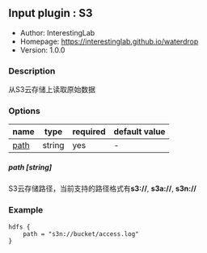 ## Input plugin : S3

* Author: InterestingLab
* Homepage: https://interestinglab.github.io/waterdrop
* Version: 1.0.0

### Description

从S3云存储上读取原始数据

### Options

| name | type | required | default value |
| --- | --- | --- | --- |
| [path](#path-string) | string | yes | - |

##### path [string]

S3云存储路径，当前支持的路径格式有**s3://**, **s3a://**, **s3n://**

### Example

```
hdfs {
    path = "s3n://bucket/access.log"
}
```